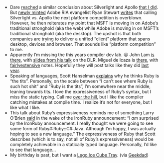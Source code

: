 -   Dare
    [reached](http://www.25hoursaday.com/weblog/PermaLink.aspx?guid=b78cfe57-3616-43a8-b551-7a4bf59016bd)
    a similar conclusion about Silverlight and Apollo [that I
    did](http://devhawk.net/2007/05/02/hawkeye-on-silverlight/). But
    [newly minted](http://blog.digitalbackcountry.com/?p=816) Adobe RIA
    evangelist Ryan Stewart
    [writes](http://blog.digitalbackcountry.com/?p=823) that calling
    Silverlight vs. Apollo the next platform competition is overblown.
    However, he then reiterates my point that MSFT is moving in on
    Adobe’s traditional stronghold (aka the web) while Adobe is moving
    in on MSFT’s traditional stronghold (aka the desktop). The upshot is
    that both companies are trying to deliver a unified “client”
    platform that spans desktop, devices and browser. That sounds like
    “platform competition” to me.
-   Apparently I’m missing the this years compiler dev lab.
    :frowning:
    John Lam [is
    there](http://www.iunknown.com/2007/05/compiler_dev_la.html), with
    [slides from his
    talk](http://www.iunknown.com/files/dlr_experiences.pdf) on the DLR.
    Miguel de Icaza is
    [there](http://tirania.org/blog/archive/2007/May-17.html), with
    [fairly](http://tirania.org/blog/archive/2007/May-17.html)[extensive](http://tirania.org/blog/archive/2007/May-23.html)
    notes. Hopefully they will post talks like they did [last
    year](http://www.langnetsymposium.com/speakers.asp).
-   Speaking of languages, Scott Hanselman
    [explains](http://feeds.feedburner.com/~r/ScottHanselman/~3/118922284/ProgrammerIntentOrWhatYoureNotGettingAboutRubyAndWhyItsTheTits.aspx)
    why he thinks Ruby is “the tits”. Personally, on the scale between
    “I can’t see where Ruby is such hot shit” and “Ruby is the tits”,
    I’m somewhere near the middle, leaning towards tits. I love the
    expressiveness of Ruby’s syntax, but I miss the static typing. Call
    me [over the hill](http://devhawk.net/2007/05/21/im-37/), but I
    like the compiler catching mistakes at compile time. I realize it’s
    not for everyone, but I like what I like.
-   This talk about Ruby’s expressiveness reminds me of something Larry
    O’Brien
    [said](http://www.knowing.net/PermaLink,guid,a3baaf7a-1af3-460a-8486-6b459dab51ed.aspx)
    in the wake of the IronRuby announcement: “I *am* surprised by the
    IronRuby announcement. I really thought we were going to see some
    form of Ruby\#:Ruby::C\#:Java. Although I’m happy, I was actually
    hoping to see a new language.” The expressiveness of Ruby that Scott
    describes (which is to say, not all of Ruby’s expressiveness) would
    be completely achievable in a statically typed language. Personally,
    I’d like to see that language…
-   My birthday is past, but I want a [Lego Ice Cube
    Tray](http://shop.lego.com/Product/?p=EL502). (via
    [Geekdad](http://blog.wired.com/geekdad/2007/05/lego_my_martini.html))


